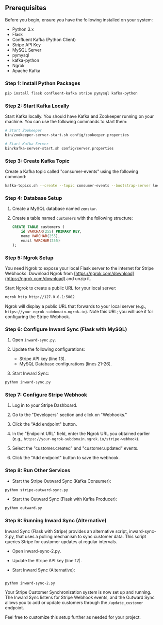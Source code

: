 

## Prerequisites

Before you begin, ensure you have the following installed on your system:

- Python 3.x
- Flask
- Confluent Kafka (Python Client)
- Stripe API Key
- MySQL Server
- pymysql
- kafka-python
- Ngrok
- Apache Kafka 

### Step 1: Install Python Packages

```bash
pip install flask confluent-kafka stripe pymysql kafka-python
```

### Step 2: Start Kafka Locally

Start Kafka locally. You should have Kafka and Zookeeper running on your machine. You can use the following commands to start them:

```bash
# Start Zookeeper
bin/zookeeper-server-start.sh config/zookeeper.properties

# Start Kafka Server
bin/kafka-server-start.sh config/server.properties
```

### Step 3: Create Kafka Topic

Create a Kafka topic called "consumer-events" using the following command:

```bash
kafka-topics.sh --create --topic consumer-events --bootstrap-server localhost:9092 --partitions 1 --replication-factor 1
```

### Step 4: Database Setup

1. Create a MySQL database named `zenskar`.

2. Create a table named `customers` with the following structure:

   ```sql
   CREATE TABLE customers (
       id VARCHAR(255) PRIMARY KEY,
       name VARCHAR(255),
       email VARCHAR(255)
   );
   ```

### Step 5: Ngrok Setup

You need Ngrok to expose your local Flask server to the internet for Stripe Webhooks. Download Ngrok from [https://ngrok.com/download](https://ngrok.com/download) and unzip it.

Start Ngrok to create a public URL for your local server:

```bash
ngrok http http://127.0.0.1:5002
```

Ngrok will display a public URL that forwards to your local server (e.g., `https://your-ngrok-subdomain.ngrok.io`). Note this URL; you will use it for configuring the Stripe Webhook.

### Step 6: Configure Inward Sync (Flask with MySQL)

1. Open `inward-sync.py`.

2. Update the following configurations:
   - Stripe API key (line 13).
   - MySQL Database configurations (lines 21-26).

3. Start Inward Sync:

```bash
python inward-sync.py
```

### Step 7: Configure Stripe Webhook

1. Log in to your Stripe Dashboard.

2. Go to the "Developers" section and click on "Webhooks."

3. Click the "Add endpoint" button.

4. In the "Endpoint URL" field, enter the Ngrok URL you obtained earlier (e.g., `https://your-ngrok-subdomain.ngrok.io/stripe-webhook`).

5. Select the "customer.created" and "customer.updated" events.

6. Click the "Add endpoint" button to save the webhook.

### Step 8: Run Other Services

- Start the Stripe Outward Sync (Kafka Consumer):

```bash
python stripe-outward-sync.py
```

- Start the Outward Sync (Flask with Kafka Producer):

```bash
python outward.py
```

### Step 9: Running Inward Sync (Alternative)

Inward Sync (Flask with Stripe) provides an alternative script, inward-sync-2.py, that uses a polling mechanism to sync customer data. This script queries Stripe for customer updates at regular intervals.

   - Open inward-sync-2.py.
 
   - Update the Stripe API key (line 12).

   - Start Inward Sync (Alternative):

```bash

python inward-sync-2.py
```

Your Stripe Customer Synchronization system is now set up and running. The Inward Sync listens for Stripe Webhook events, and the Outward Sync allows you to add or update customers through the `/update_customer` endpoint.

Feel free to customize this setup further as needed for your project.
